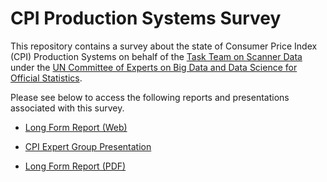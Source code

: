 # CPI Production Systems Survey

This repository contains a survey about the state of Consumer Price Index (CPI) Production Systems on behalf of the [Task Team on Scanner Data](https://unstats.un.org/bigdata/task-teams/scanner/index.cshtml) under the [UN Committee of Experts on Big Data and Data Science for Official Statistics](https://unstats.un.org/bigdata/).

Please see below to access the following reports and presentations associated with this survey.

- [Long Form Report (Web)](https://un-task-team-for-scanner-data.github.io/production-systems-survey/report-site/)

- [CPI Expert Group Presentation](https://un-task-team-for-scanner-data.github.io/production-systems-survey/presentation/presentation.html)

- [Long Form Report (PDF)](https://un-task-team-for-scanner-data.github.io/production-systems-survey/pdf/Survey-of-CPI-Production-Systems.pdf)

